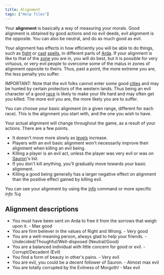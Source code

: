 ```yaml
---
title: Alignment
tags: ["Help files"]
---
```

Your **alignment** is basically a way of measuring your morals. Good
alignment is obtained by good actions and no evil deeds, evil alignment
is the opposite. You can also be neutral, and do as much good as evil.

Your alignment has effects in how efficiently you will be able to do
things, such as [fight](combat "wikilink") or [cast](cast "wikilink")
[spells](spell "wikilink"), in different parts of
[Arda](Arda "wikilink"). If your alignment is like to that of the
[zone](zone "wikilink") you are in, you will do best, but it is possible
for very virtuous, or very evil people to overcome some of the malus in
zones of alignment opposite to theirs. Thus, past a point, the more
extreme you are, the less penalty you suffer.

IMPORTANT: Note that the evil folks cannot enter some good
[cities](city "wikilink") and may be hunted by certain protectors of the
western lands. Thus being an evil character of a good
[race](race "wikilink") is likely to make your life hard and may often
get you killed. The more evil you are, the more likely you are to
suffer.

You can choose your basic alignment (in a given range, different for
each race). This is the alignment you start with, and the one you wish
to have.

Your actual alignment will change throughout the game, as a result of
your actions. There are a few points.

- It doesn't move more slowly as [levels](level "wikilink") increase.
- Players with an evil basic alignment won't necessarily improve their
  alignment when killing an evil being.
- Killing a player is an evil act, unless the player was very evil or
  was on [Sauron](Sauron "wikilink")'s list.
- If you don't kill anything, you'll gradually move towards your basic
  alignment.
- Killing a good being generally has a larger negative effect on
  alignment than the positive effect gained by killing evil.

You can see your alignment by using the [info](info "wikilink") command
or more specific *info %q*

## Alignment descriptions

- You must have been sent on Arda to free it from the sorrows that weigh
  upon it. - Max good
- You are firm believer in the values of Right and Wrong. - Very good
- You are a well-meaning person, always glad to help your friends. -
  Undecided/Thoughful/Well-disposed (Neutral/Good)
- You are a balanced individual with little concern for good or evil. -
  Corrupt/Decadent (Evil)
- You find a form of beauty in other's pains. - Very evil
- You are evil, you could be a decent follower of Sauron. - Almost max
  evil
- You are totally corrupted by the Evilness of Morgoth! - Max evil
